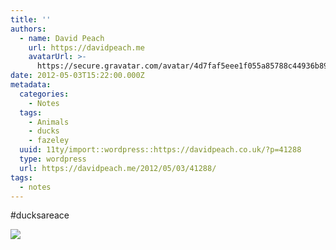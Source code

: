 ```yaml
---
title: ''
authors:
  - name: David Peach
    url: https://davidpeach.me
    avatarUrl: >-
      https://secure.gravatar.com/avatar/4d7faf5eee1f055a85788c44936b8995eaab6dfb004e7854ec747ccb272e91ee?s=96&d=mm&r=g
date: 2012-05-03T15:22:00.000Z
metadata:
  categories:
    - Notes
  tags:
    - Animals
    - ducks
    - fazeley
  uuid: 11ty/import::wordpress::https://davidpeach.co.uk/?p=41288
  type: wordpress
  url: https://davidpeach.me/2012/05/03/41288/
tags:
  - notes
---
```

#ducksareace

[![](/assets/Ar-9X0CCQAMe8bl-1024x768-wVsw0oOJ2RFr.jpg)](/assets/Ar-9X0CCQAMe8bl-1024x768-wVsw0oOJ2RFr.jpg)